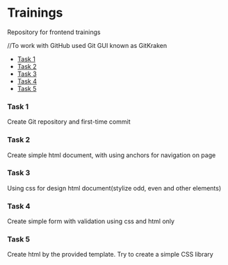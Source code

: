 ﻿# Trainings
Repository for frontend trainings

//To work with GitHub used Git GUI known as GitKraken

* [Task 1](#task-1)
* [Task 2](#task-2)
* [Task 3](#task-3)
* [Task 4](#task-4)
* [Task 5](#task-5)

### Task 1
Create Git repository and first-time commit

### Task 2
Create simple html document, with using anchors for navigation on page

### Task 3
Using css for design html document(stylize odd, even and other elements)

### Task 4
Create simple form with validation using css and html only

### Task 5
Create html by the provided template. Try to create a simple CSS library